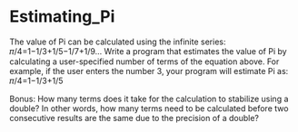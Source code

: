 # Estimating_Pi
The value of Pi can be calculated using the infinite series: 𝜋/4=1−1/3+1/5−1/7+1/9… Write a program that estimates the value of Pi by calculating a user-specified number of terms of the equation above. For example, if the user enters the number 3, your program will estimate Pi as: 𝜋/4=1−1/3+1/5   

Bonus: How many terms does it take for the calculation to stabilize using a double? In other words, how many terms need to be calculated before two consecutive results are the same due to the precision of a double?
